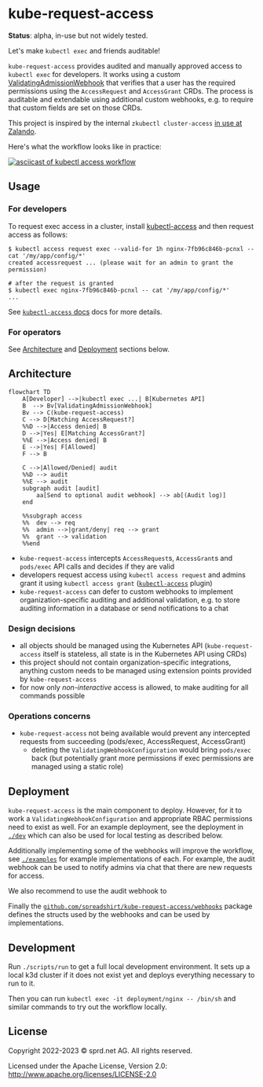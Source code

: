 # kube-request-access

**Status**: alpha, in-use but not widely tested.

Let's make `kubectl exec` and friends auditable!

`kube-request-access` provides audited and manually approved access to `kubectl exec` for developers.
It works using a custom [ValidatingAdmissionWebhook](https://kubernetes.io/docs/reference/access-authn-authz/admission-controllers/#validatingadmissionwebhook)
that verifies that a user has the required permissions using the `AccessRequest` and `AccessGrant` CRDs.
The process is auditable and extendable using additional custom webhooks, e.g. to require that custom
fields are set on those CRDs.

This project is inspired by the internal `zkubectl cluster-access` [in use at Zalando](https://www.youtube.com/watch?v=4EGTa8u-7Ws&t=1535).

Here's what the workflow looks like in practice:

[![asciicast of `kubectl access` workflow](https://asciinema.org/a/572387.png)](https://asciinema.org/a/572387)

## Usage

### For developers

To request exec access in a cluster, install [kubectl-access](https://github.com/spreadshirt/kube-request-access/releases) and then request access as follows:

```
$ kubectl access request exec --valid-for 1h nginx-7fb96c846b-pcnxl -- cat '/my/app/config/*'
created accessrequest ... (please wait for an admin to grant the permission)

# after the request is granted
$ kubectl exec nginx-7fb96c846b-pcnxl -- cat '/my/app/config/*'
...
```

See [`kubectl-access` docs](./cmd/kubectl-access) docs for more details.

### For operators

See [Architecture](#architecture) and [Deployment](#deployment) sections below.

## Architecture

```mermaid
flowchart TD
    A[Developer] -->|kubectl exec ...| B[Kubernetes API]
    B  --> Bv[ValidatingAdmissionWebhook]
    Bv --> C(kube-request-access)
    C --> D[Matching AccessRequest?]
    %%D -->|Access denied| B
    D -->|Yes| E[Matching AccessGrant?]
    %%E -->|Access denied| B
    E -->|Yes| F[Allowed]
    F --> B

    C -->|Allowed/Denied| audit
    %%D --> audit
    %%E --> audit
    subgraph audit [audit]
        aa[Send to optional audit webhook] --> ab[(Audit log)]
    end

    %%subgraph access
    %%  dev --> req
    %%  admin -->|grant/deny| req --> grant
    %%  grant --> validation
    %%end
```

- `kube-request-access` intercepts `AccessRequest`s, `AccessGrant`s and `pods/exec` API calls and decides
  if they are valid
- developers request access using `kubectl access request` and admins grant it using `kubectl access grant` ([`kubectl-access`](./cmd/kubectl-access) plugin)
- `kube-request-access` can defer to custom webhooks to implement organization-specific auditing and additional
  validation, e.g. to store auditing information in a database or send notifications to a chat

### Design decisions

- all objects should be managed using the Kubernetes API (`kube-request-access` itself is stateless, all state is in the Kubernetes API using CRDs)
- this project should not contain organization-specific integrations, anything custom needs to be managed using extension points provided by `kube-request-access`
- for now only _non-interactive_ access is allowed, to make auditing for all commands possible

### Operations concerns

- `kube-request-access` not being available would prevent any intercepted requests from succeeding (pods/exec, AccessRequest, AccessGrant)
  - deleting the `ValidatingWebhookConfiguration` would bring `pods/exec` back (but potentially grant more permissions if exec permissions are managed using a static role)

## Deployment

`kube-request-access` is the main component to deploy.  However, for it to work a `ValidatingWebhookConfiguration` and appropriate RBAC permissions need to exist
as well.  For an example deployment, see the deployment in [`./dev`](./dev) which can also be used for local testing as described below.

Additionally implementing some of the webhooks will improve the workflow, see [`./examples`](./examples) for example implementations of each.  For example, the audit
webhook can be used to notify admins via chat that there are new requests for access.

We also recommend to use the audit webhook to 

Finally the [`github.com/spreadshirt/kube-request-access/webhooks`](https://pkg.go.dev/github.com/spreadshirt/kube-request-access/webhooks) package defines the structs used by the webhooks and can be used by implementations.

## Development

Run `./scripts/run` to get a full local development environment.  It sets up a local
k3d cluster if it does not exist yet and deploys everything necessary to run to it.

Then you can run `kubectl exec -it deployment/nginx -- /bin/sh` and similar commands
to try out the workflow locally.

## License

Copyright 2022-2023 © sprd.net AG.  All rights reserved.

Licensed under the Apache License, Version 2.0: http://www.apache.org/licenses/LICENSE-2.0
